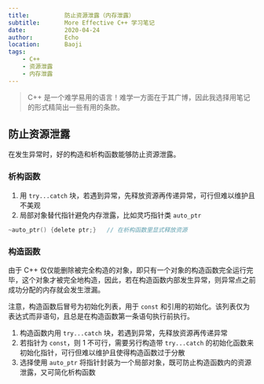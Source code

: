 ```yaml
---
title:          防止资源泄露（内存泄露）
subtitle:       More Effective C++ 学习笔记
date:           2020-04-24
author:         Echo
location:       Baoji 
tags: 
    - C++
    - 资源泄露
    - 内存泄露
---
```


> C++ 是一个难学易用的语言！难学一方面在于其广博，因此我选择用笔记的形式精简出一些有用的条款。

## 防止资源泄露

在发生异常时，好的构造和析构函数能够防止资源泄露。

### 析构函数

1. 用 `try...catch` 块，若遇到异常，先释放资源再传递异常，可行但难以维护且不美观
2. 局部对象替代指针避免内存泄露，比如灵巧指针类 `auto_ptr`

```C ++
~auto_ptr() {delete ptr;}   // 在析构函数里显式释放资源
```

### 构造函数

由于 C++ 仅仅能删除被完全构造的对象，即只有一个对象的构造函数完全运行完毕，这个对象才被完全地构造，因此，若在构造函数内部发生异常，则异常点之前成功分配的内存就会发生泄漏。

注意，构造函数后冒号为初始化列表，用于 `const` 和引用的初始化。该列表仅为表达式而非语句，且总是在构造函数第一条语句执行前执行。

1. 构造函数内用 `try...catch` 块，若遇到异常，先释放资源再传递异常
2. 若指针为 `const`，则 1 不可行，需要另行构造带 `try...catch` 的初始化函数来初始化指针，可行但难以维护且使得构造函数过于分散
3. 选择使用 `auto_ptr` 将指针封装为一个局部对象，既可防止构造函数内的资源泄露，又可简化析构函数




